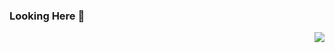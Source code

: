 ### Looking Here 👋
<img align="right" src="https://github-readme-stats-fengzhensheng.vercel.app/api?username=fengzhensheng&show_icons=true&icon_color=CE1D2D&text_color=718096&bg_color=ffffff&hide_title=true" />